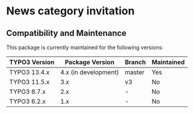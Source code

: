 # News category invitation

## Compatibility and Maintenance

This package is currently maintained for the following versions:

| TYPO3 Version | Package Version      | Branch | Maintained |
|---------------|----------------------|--------|------------|
| TYPO3 13.4.x  | 4.x (in development) | master | Yes        |
| TYPO3 11.5.x  | 3.x                  | v3     | No         |
| TYPO3 8.7.x   | 2.x                  | -      | No         |
| TYPO3 6.2.x   | 1.x                  | -      | No         |
